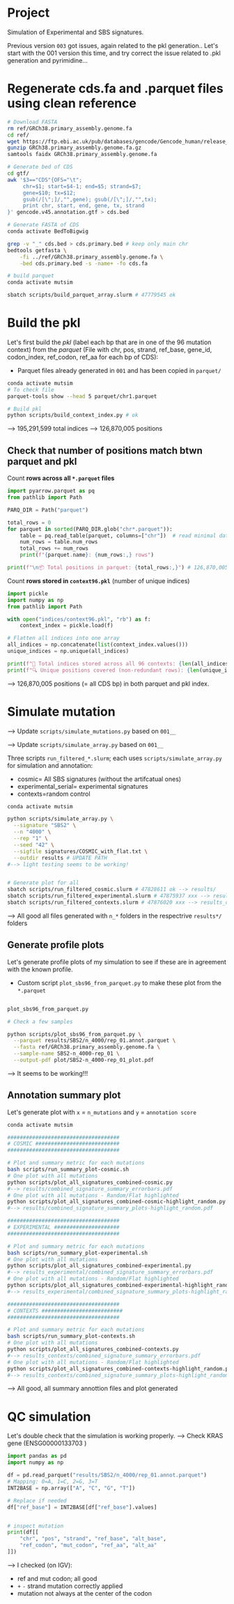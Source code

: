 # Project

Simulation of Experimental and SBS signatures.

Previous version `003` got issues, again related to the pkl generation.. Let's start with the 001 version this time, and try correct the issue related to .pkl generation and pyrimidine...


# Regenerate cds.fa and .parquet files using clean reference



```bash
# Download FASTA
rm ref/GRCh38.primary_assembly.genome.fa
cd ref/
wget https://ftp.ebi.ac.uk/pub/databases/gencode/Gencode_human/release_45/GRCh38.primary_assembly.genome.fa.gz
gunzip GRCh38.primary_assembly.genome.fa.gz
samtools faidx GRCh38.primary_assembly.genome.fa

# Generate bed of CDS
cd gtf/
awk '$3=="CDS"{OFS="\t";
     chr=$1; start=$4-1; end=$5; strand=$7;
     gene=$10; tx=$12;
     gsub(/[\";]/,"",gene); gsub(/[\";]/,"",tx);
     print chr, start, end, gene, tx, strand
}' gencode.v45.annotation.gtf > cds.bed

# Generate FASTA of CDS
conda activate BedToBigwig

grep -v "_" cds.bed > cds.primary.bed # keep only main chr
bedtools getfasta \
    -fi ../ref/GRCh38.primary_assembly.genome.fa \
    -bed cds.primary.bed -s -name+ -fo cds.fa

# build parquet
conda activate mutsim

sbatch scripts/build_parquet_array.slurm # 47779545 ok
```




# Build the pkl 

Let's first build the *pkl* (label each bp that are in one of the 96 mutation context) from the *parquet* (File with chr, pos, strand, ref_base, gene_id, codon_index, ref_codon, ref_aa for each bp of CDS):
- Parquet files already generated in `001` and has been copied in `parquet/`


```bash
conda activate mutsim
# To check file
parquet-tools show --head 5 parquet/chr1.parquet 

# Build pkl
python scripts/build_context_index.py # ok
```

--> 195,291,599 total indices
--> 126,870,005 positions


## Check that number of positions match btwn parquet and pkl


Count **rows across all `*.parquet` files**


```python
import pyarrow.parquet as pq
from pathlib import Path

PARQ_DIR = Path("parquet")  

total_rows = 0
for parquet in sorted(PARQ_DIR.glob("chr*.parquet")):
    table = pq.read_table(parquet, columns=["chr"])  # read minimal data
    num_rows = table.num_rows
    total_rows += num_rows
    print(f"{parquet.name}: {num_rows:,} rows")

print(f"\n📦 Total positions in parquet: {total_rows:,}") # 126,870,005
```


Count **rows stored in `context96.pkl`** (number of unique indices)


```python
import pickle
import numpy as np
from pathlib import Path

with open("indices/context96.pkl", "rb") as f:
    context_index = pickle.load(f)

# Flatten all indices into one array
all_indices = np.concatenate(list(context_index.values()))
unique_indices = np.unique(all_indices)

print(f"🧠 Total indices stored across all 96 contexts: {len(all_indices):,}") # 34,210,797
print(f"🔍 Unique positions covered (non-redundant rows): {len(unique_indices):,}") # 126,870,005
```

--> 126,870,005 positions (= all CDS bp) in both parquet and pkl index. 





# Simulate mutation


--> Update `scripts/simulate_mutations.py` based on `001__`

--> Update `scripts/simulate_array.py` based on `001__`

Three scripts `run_filtered_*.slurm`; each uses `scripts/simulate_array.py` for simulation and annotation:
- cosmic= All SBS signatures (without the artifcatual ones)
- experimental_serial= experimental signatures
- contexts=random control



```bash
conda activate mutsim

python scripts/simulate_array.py \
  --signature "SBS2" \
  --n "4000" \
  --rep "1" \
  --seed "42" \
  --sigfile signatures/COSMIC_with_flat.txt \
  --outdir results # UPDATE PATH
#--> light testing seems to be working!


# Generate plot for all
sbatch scripts/run_filtered_cosmic.slurm # 47828611 ok --> results/
sbatch scripts/run_filtered_experimental.slurm # 47875937 xxx --> results_experimental/
sbatch scripts/run_filtered_contexts.slurm # 47876020 xxx --> results_contexts/
```

--> All good all files generated with `n_*` folders in the respectrive `results*/` folders






## Generate profile plots


Let's generate profile plots of my simulation to see if these are in agreement with the known profile.

- Custom script `plot_sbs96_from_parquet.py` to make these plot from the `*.parquet`


```bash

plot_sbs96_from_parquet.py

# Check a few samples

python scripts/plot_sbs96_from_parquet.py \
  --parquet results/SBS2/n_4000/rep_01.annot.parquet \
  --fasta ref/GRCh38.primary_assembly.genome.fa \
  --sample-name SBS2-n_4000-rep_01 \
  --output-pdf plot/SBS2-n_4000-rep_01_plot.pdf
```

--> It seems to be working!!!



## Annotation summary plot

Let's generate plot with `x` = `n_mutations` and `y` = `annotation score`



```bash
conda activate mutsim

####################################
# COSMIC ###########################
####################################

# Plot and summary metric for each mutations
bash scripts/run_summary_plot-cosmic.sh
# One plot with all mutations
python scripts/plot_all_signatures_combined-cosmic.py
#--> results/combined_signature_summary_errorbars.pdf
# One plot with all mutations - Random/Flat highlighted
python scripts/plot_all_signatures_combined-cosmic-highlight_random.py
#--> results/combined_signature_summary_plots-highlight_random.pdf

####################################
# EXPERIMENTAL #####################
####################################

# Plot and summary metric for each mutations
bash scripts/run_summary_plot-experimental.sh
# One plot with all mutations
python scripts/plot_all_signatures_combined-experimental.py
#--> results_experimental/combined_signature_summary_errorbars.pdf
# One plot with all mutations - Random/Flat highlighted
python scripts/plot_all_signatures_combined-experimental-highlight_random.py
#--> results_experimental/combined_signature_summary_plots-highlight_random.pdf

####################################
# CONTEXTS ##########################
####################################

# Plot and summary metric for each mutations
bash scripts/run_summary_plot-contexts.sh
# One plot with all mutations
python scripts/plot_all_signatures_combined-contexts.py
#--> results_contexts/combined_signature_summary_errorbars.pdf
# One plot with all mutations - Random/Flat highlighted
python scripts/plot_all_signatures_combined-contexts-highlight_random.py
#--> results_contexts/combined_signature_summary_plots-highlight_random.pdf
```

--> All good, all summary annottion files and plot generated





# QC simulation


Let's double check that the simulation is working properly.
--> Check KRAS gene (ENSG00000133703 )

```python
import pandas as pd
import numpy as np

df = pd.read_parquet("results/SBS2/n_4000/rep_01.annot.parquet")
# Mapping: 0=A, 1=C, 2=G, 3=T
INT2BASE = np.array(["A", "C", "G", "T"])

# Replace if needed
df["ref_base"] = INT2BASE[df["ref_base"].values]


# inspect mutation
print(df[[
    "chr", "pos", "strand", "ref_base", "alt_base",
    "ref_codon", "mut_codon", "ref_aa", "alt_aa"
]])
```


--> I checked (on IGV):
  - ref and mut codon; all good
  - `+` `-` strand mutation correctly applied
  - mutation not always at the center of the codon











